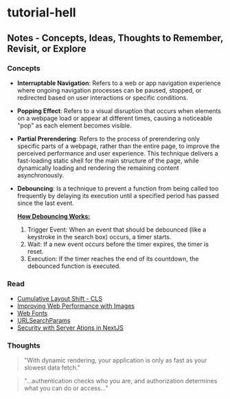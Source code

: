# tutorial-hell

## Notes - Concepts, Ideas, Thoughts to Remember, Revisit, or Explore

### Concepts

- **Interruptable Navigation**: Refers to a web or app navigation experience where ongoing navigation processes can be paused, stopped, or redirected based on user interactions or specific conditions.

- **Popping Effect**: Refers to a visual disruption that occurs when elements on a webpage load or appear at different times, causing a noticeable "pop" as each element becomes visible.

- **Partial Prerendering**: Refers to the process of prerendering only specific parts of a webpage, rather than the entire page, to improve the perceived performance and user experience. This technique delivers a fast-loading static shell for the main structure of the page, while dynamically loading and rendering the remaining content asynchronously.

- **Debouncing**: Is a technique to prevent a function from being called too frequently by delaying its execution until a specified period has passed since the last event.

  [**How Debouncing Works:**](https://nextjs.org/learn/dashboard-app/adding-search-and-pagination#:~:text=How%20Debouncing%20Works%3A)

  1. Trigger Event: When an event that should be debounced (like a keystroke in the search box) occurs, a timer starts.
  2. Wait: If a new event occurs before the timer expires, the timer is reset.
  3. Execution: If the timer reaches the end of its countdown, the debounced function is executed.

### Read

- [Cumulative Layout Shift - CLS](https://web.dev/articles/cls)
- [Improving Web Performance with Images](https://developer.mozilla.org/en-US/docs/Learn/Performance/Multimedia)
- [Web Fonts](https://developer.mozilla.org/en-US/docs/Learn/CSS/Styling_text/Web_fonts)
- [URLSearchParams](https://developer.mozilla.org/en-US/docs/Web/API/URLSearchParams)
- [Security with Server Ations in NextJS](https://nextjs.org/blog/security-nextjs-server-components-actions)

### Thoughts

> "With dynamic rendering, your application is only as fast as your slowest data fetch."

> "...authentication checks who you are, and authorization determines what you can do or access..."
